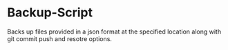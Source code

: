 # Backup-Script
Backs up files provided in a json format at the specified location along with git commit push and resotre options.
